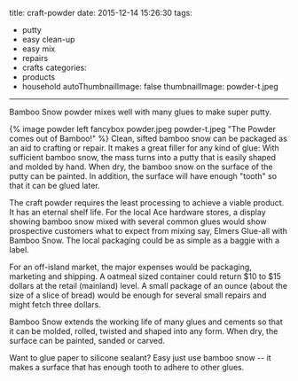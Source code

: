 title: craft-powder
date: 2015-12-14 15:26:30
tags:
 - putty
 - easy clean-up
 - easy mix
 - repairs
 - crafts
categories:
 - products
 - household
autoThumbnailImage: false
thumbnailImage: powder-t.jpeg
---
Bamboo Snow powder mixes well with many glues to make super putty.
<!-- more -->
{% image powder left fancybox powder.jpeg powder-t.jpeg "The Powder comes out of Bamboo!" %}
Clean, sifted bamboo snow can be packaged as an aid to crafting or repair.  It makes a great filler for any kind of glue:  With sufficient bamboo snow, the mass turns into a putty that is easily shaped and molded by hand.  When dry, the bamboo snow on the surface of the putty can be painted.  In addition, the surface will have enough "tooth" so that it can be glued later.

  The craft powder requires the least processing to achieve a viable product.   It has an eternal shelf life.
   For the local Ace hardware stores, a display showing bamboo snow mixed with several common glues would show prospective customers what to expect from mixing say, Elmers Glue-all with Bamboo Snow.  The local packaging could be as simple as a baggie with a label.

  For an off-island market, the major expenses would be packaging, marketing and shipping.  A oatmeal sized container could return $10 to $15 dollars at the retail (mainland) level.  A small package of an ounce (about the size of a slice of bread) would be enough for several small repairs and might fetch three dollars. 

Bamboo Snow extends the working life of many glues and cements so that it can be molded, rolled, twisted and shaped into any form.  When dry, the surface can be painted, sanded or carved.

Want to glue paper to silicone sealant?  Easy just use bamboo snow -- it makes a surface that has enough tooth to adhere to other glues.


